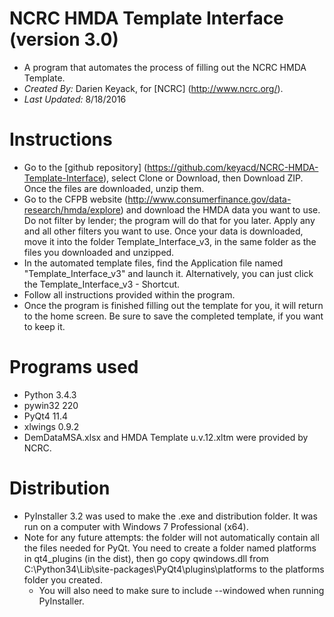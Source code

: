 # NCRC HMDA Template Interface (version 3.0)
- A program that automates the process of filling out the NCRC HMDA Template.
- *Created By:* Darien Keyack, for [NCRC] (http://www.ncrc.org/).
- *Last Updated:* 8/18/2016
# Instructions
- Go to the [github repository] (https://github.com/keyacd/NCRC-HMDA-Template-Interface), select Clone or Download, then Download ZIP. Once the files are downloaded, unzip them.
- Go to the CFPB website (http://www.consumerfinance.gov/data-research/hmda/explore) and download the HMDA data you want to use. Do not filter by lender; the program will do that for you later. Apply any and all other filters you want to use. Once your data is downloaded, move it into the folder Template_Interface_v3, in the same folder as the files you downloaded and unzipped.
- In the automated template files, find the Application file named "Template_Interface_v3" and launch it. Alternatively, you can just click the Template_Interface_v3 - Shortcut.
- Follow all instructions provided within the program.
- Once the program is finished filling out the template for you, it will return to the home screen. Be sure to save the completed template, if you want to keep it.
# Programs used
- Python 3.4.3
- pywin32 220
- PyQt4 11.4
- xlwings 0.9.2
- DemDataMSA.xlsx and HMDA Template u.v.12.xltm were provided by NCRC.
# Distribution
- PyInstaller 3.2 was used to make the .exe and distribution folder. It was run on a computer with Windows 7 Professional (x64).
- Note for any future attempts: the folder will not automatically contain all the files needed for PyQt. You need to create a folder named platforms in qt4_plugins (in the dist), then go copy qwindows.dll from C:\Python34\Lib\site-packages\PyQt4\plugins\platforms to the platforms folder you created.
  - You will also need to make sure to include --windowed when running PyInstaller.

